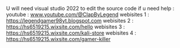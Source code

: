 U will need visual studio 2022 to  edit the source code
if u need help :
youtube : www.youtube.com/@ClapByLegend
webisites 1 : https://legendgamer98yt.blogspot.com
webisites 2 : https://hs6519215.wixsite.com/hello
webisites 3 : https://hs6519215.wixsite.com/kali-store
webisites 4 : https://hs6519215.wixsite.com/gamer-killer
